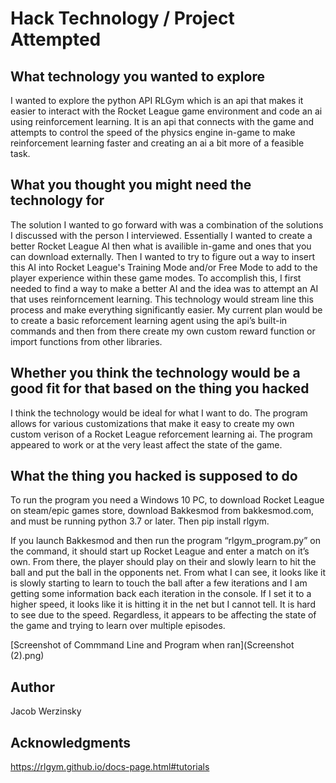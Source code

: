 # Hack Technology / Project Attempted 

  

## What technology you wanted to explore 

  

I wanted to explore the python API RLGym which is an api that makes it easier to interact with the Rocket League game environment and code an ai using reinforcement learning. It is an api that connects with the game and attempts to control the speed of the physics engine in-game to make reinforcement learning faster and creating an ai a bit more of a feasible task.  

  

## What you thought you might need the technology for 

The solution I wanted to go forward with was a combination of the solutions I discussed with the person I interviewed. Essentially I wanted to create a better Rocket League AI then what is availible in-game and ones that you can download externally. Then I wanted to try to figure out a way to insert this AI into Rocket League's Training Mode and/or Free Mode to add to the player experience within these game modes. To accomplish this, I first needed to find a way to make a better AI and the idea was to attempt an AI that uses reinforncement learning. This technology would stream line this process and make everything significantly easier. My current plan would be to create a basic reforcement learning agent using the api’s built-in commands and then from there create my own custom reward function or import functions from other libraries. 

## Whether you think the technology would be a good fit for that based on the thing you hacked 

I think the technology would be ideal for what I want to do. The program allows for various customizations that make it easy to create my own custom verison of a Rocket League reforcement learning ai. The program appeared to work or at the very least affect the state of the game.

## What the thing you hacked is supposed to do 

To run the program you need a Windows 10 PC, to download Rocket League on steam/epic games store, download Bakkesmod from bakkesmod.com, and must be running python 3.7 or later. Then pip install rlgym.

If you launch Bakkesmod and then run the program “rlgym_program.py” on the command, it should start up Rocket League and enter a match on it’s own. From there, the player should play on their and slowly learn to hit the ball and put the ball in the opponents net. From what I can see, it looks like it is slowly starting to learn to touch the ball after a few iterations and I am getting some information back each iteration in the console. If I set it to a higher speed, it looks like it is hitting it in the net but I cannot tell. It is hard to see due to the speed. Regardless, it appears to be affecting the state of the game and trying to learn over multiple episodes.

[Screenshot of Commmand Line and Program when ran](Screenshot (2).png) 


## Author 

  

Jacob Werzinsky 

  

## Acknowledgments 

  

https://rlgym.github.io/docs-page.html#tutorials 

 
